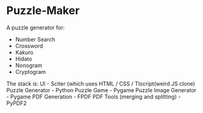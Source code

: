 # Puzzle-Maker

A puzzle generator for:
 - Number Search
 - Crossword
 - Kakuro
 - Hidato
 - Nonogram
 - Cryptogram
 
 The stack is:
  UI - Sciter (which uses HTML / CSS / TIscript(weird JS clone)
  Puzzle Generator - Python
  Puzzle Game - Pygame
  Puzzle Image Generator - Pygame
  PDF Generation - FPDF
  PDF Tools (merging and splitting) - PyPDF2
